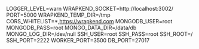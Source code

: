 LOGGER_LEVEL=warn
WRAPKEND_SOCKET=http://localhost:3002/
PORT=5000
WRAPKEND_TEMP_DIR=/tmp
CORS_WHITELIST=*,https://wrapkend.com
MONGODB_USER=root
MONGODB_PASS=root
MONGO_DATA_DIR=/data/db
MONGO_LOG_DIR=/dev/null
SSH_USER=root
SSH_PASS=root
SSH_ROOT=/
SSH_PORT=2222
WORKER_PORT=3500
DB_PORT=27017